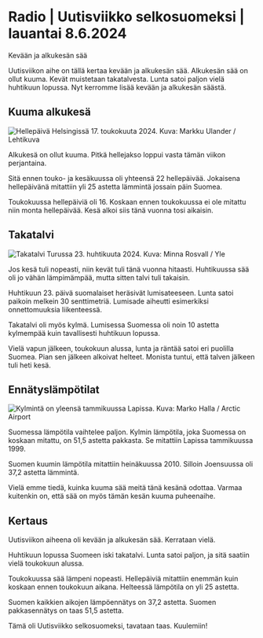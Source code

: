 # Radio \| Uutisviikko selkosuomeksi \| lauantai 8.6.2024

Kevään ja alkukesän sää

Uutisviikon aihe on tällä kertaa kevään ja alkukesän sää. Alkukesän sää on ollut kuuma. Kevät muistetaan takatalvesta. Lunta satoi paljon vielä huhtikuun lopussa. Nyt kerromme lisää kevään ja alkukesän säästä.

## Kuuma alkukesä

![Hellepäivä Helsingissä 17. toukokuuta 2024. Kuva: Markku Ulander / Lehtikuva](https://images.cdn.yle.fi/image/upload/c_crop,h_2879,w_5119,x_0,y_379/ar_1.7777777777777777,c_fill,g_faces,h_431,w_767/dpr_1.0/q_auto:eco/f_auto/fl_lossy/v1716558888/39-129083766509b7f96b9c)

Alkukesä on ollut kuuma. Pitkä hellejakso loppui vasta tämän viikon perjantaina.

Sitä ennen touko- ja kesäkuussa oli yhteensä 22 hellepäivää. Jokaisena hellepäivänä mitattiin yli 25 astetta lämmintä jossain päin Suomea.

Toukokuussa hellepäiviä oli 16. Koskaan ennen toukokuussa ei ole mitattu niin monta hellepäivää. Kesä alkoi siis tänä vuonna tosi aikaisin.

## Takatalvi

![Takatalvi Turussa 23. huhtikuuta 2024. Kuva: Minna Rosvall / Yle](https://images.cdn.yle.fi/image/upload/c_crop,h_3213,w_5712,x_0,y_397/ar_1.7777777777777777,c_fill,g_faces,h_431,w_767/dpr_1.0/q_auto:eco/f_auto/fl_lossy/v1713855002/39-1274520662759b9050b9)

Jos kesä tuli nopeasti, niin kevät tuli tänä vuonna hitaasti. Huhtikuussa sää oli jo vähän lämpimämpää, mutta sitten talvi tuli takaisin.

Huhtikuun 23. päivä suomalaiset heräsivät lumisateeseen. Lunta satoi paikoin melkein 30 senttimetriä. Lumisade aiheutti esimerkiksi onnettomuuksia liikenteessä.

Takatalvi oli myös kylmä. Lumisessa Suomessa oli noin 10 astetta kylmempää kuin tavallisesti huhtikuun lopussa.

Vielä vapun jälkeen, toukokuun alussa, lunta ja räntää satoi eri puolilla Suomea. Pian sen jälkeen alkoivat helteet. Monista tuntui, että talven jälkeen tuli heti kesä.

## Ennätyslämpötilat

![Kylmintä on yleensä tammikuussa Lapissa. Kuva: Marko Halla / Arctic Airport](https://images.cdn.yle.fi/image/upload/c_crop,h_1100,w_1956,x_0,y_316/ar_1.7777777777777777,c_fill,g_faces,h_431,w_767/dpr_1.0/q_auto:eco/f_auto/fl_lossy/v1704368173/39-12233956596977393cf8)

Suomessa lämpötila vaihtelee paljon. Kylmin lämpötila, joka Suomessa on koskaan mitattu, on 51,5 astetta pakkasta. Se mitattiin Lapissa tammikuussa 1999.

Suomen kuumin lämpötila mitattiin heinäkuussa 2010. Silloin Joensuussa oli 37,2 astetta lämmintä.

Vielä emme tiedä, kuinka kuuma sää meitä tänä kesänä odottaa. Varmaa kuitenkin on, että sää on myös tämän kesän kuuma puheenaihe.

## Kertaus

Uutisviikon aiheena oli kevään ja alkukesän sää. Kerrataan vielä.

Huhtikuun lopussa Suomeen iski takatalvi. Lunta satoi paljon, ja sitä saatiin vielä toukokuun alussa.

Toukokuussa sää lämpeni nopeasti. Hellepäiviä mitattiin enemmän kuin koskaan ennen toukokuun aikana. Helteessä lämpötila on yli 25 astetta.

Suomen kaikkien aikojen lämpöennätys on 37,2 astetta. Suomen pakkasennätys on taas 51,5 astetta.

Tämä oli Uutisviikko selkosuomeksi, tavataan taas. Kuulemiin!

